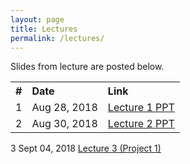 ```yaml
---
layout: page
title: Lectures
permalink: /lectures/
---
```


Slides from lecture are posted below.

<table style="width:80%; border:1px">
  <tr>
    <b><th style="text-align:left">#</th>
    <th style="text-align:left">Date</th> 
    <th style="text-align:left">Link</th></b>
  </tr>
  

<!--Lecture 1-->
 <tr>
    <td>1</td>
    <td>Aug 28, 2018</td> 
   <td><a href="https://drive.google.com/open?id=1emeHcyBkpA_KLdm1mQpeDQQ9QyjUBCCt">Lecture 1 PPT</a> </td>
  </tr>
 
<!--Lecture 2--> 
 <tr>
    <td>2</td>
    <td> Aug 30, 2018 </td> 
   <td><a href="">Lecture 2 PPT</a> </td>
  </tr>
</table>

<!--Lecture 3-->
 <tr>
    <td>3</td>
    <td>Sept 04, 2018</td> 
   <td><a href="https://drive.google.com/open?id=1VQuujb56jSWB1GRASxXipzxgx0_ULn70">Lecture 3 (Project 1) </a> </td>
  </tr>


